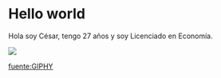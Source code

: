 # Hello world
Hola soy César, tengo 27 años y soy Licenciado en Economía. 

![](https://media.giphy.com/media/xTiTnpcaFPfJAzaP8A/giphy-downsized.gif)

[fuente:GIPHY](https://media.giphy.com/media/xTiTnpcaFPfJAzaP8A/giphy-downsized.gif)
